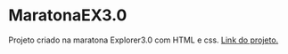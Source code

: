 # MaratonaEX3.0
Projeto criado na maratona Explorer3.0 com HTML e css.
 <a href="https://andersonrs080.github.io/MaratonaEX3.0/">Link do projeto.</a>
